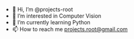 - 👋 Hi, I’m @projects-root
- 👀 I’m interested in Computer Vision
- 🌱 I’m currently learning Python
- 📫 How to reach me projects.root@gmail.com

<!---
projects-root/projects-root is a ✨ special ✨ repository because its `README.md` (this file) appears on your GitHub profile.
You can click the Preview link to take a look at your changes.
--->

